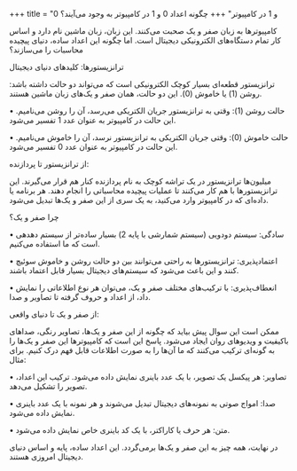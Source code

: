 +++
title = "0 و 1 در کامپیوتر"
+++
چگونه اعداد 0 و 1 در کامپیوتر به وجود می‌آیند؟

کامپیوترها به زبان صفر و یک صحبت می‌کنند. این زبان، زبان ماشین نام دارد و اساس کار تمام دستگاه‌های الکترونیکی دیجیتال است. اما چگونه این اعداد ساده، دنیای پیچیده محاسبات را می‌سازند؟

ترانزیستورها: کلیدهای دنیای دیجیتال

ترانزیستور قطعه‌ای بسیار کوچک الکترونیکی است که می‌تواند دو حالت داشته باشد: روشن (1) یا خاموش (0). این دو حالت، همان صفر و یک‌های زبان ماشین هستند.

• حالت روشن (1): وقتی به ترانزیستور جریان الکتریکی می‌رسد، آن را روشن می‌نامیم. این حالت در کامپیوتر به عنوان عدد 1 تفسیر می‌شود.

• حالت خاموش (0): وقتی جریان الکتریکی به ترانزیستور نرسد، آن را خاموش می‌نامیم. این حالت در کامپیوتر به عنوان عدد 0 تفسیر می‌شود.

از ترانزیستور تا پردازنده:

میلیون‌ها ترانزیستور در یک تراشه کوچک به نام پردازنده کنار هم قرار می‌گیرند. این ترانزیستورها با هم کار می‌کنند تا عملیات پیچیده محاسباتی را انجام دهند. هر برنامه یا داده‌ای که در کامپیوتر وارد می‌کنید، به یک سری از این صفر و یک‌ها تبدیل می‌شود.

چرا صفر و یک؟

• سادگی: سیستم دودویی (سیستم شمارشی با پایه 2) بسیار ساده‌تر از سیستم دهدهی است که ما استفاده می‌کنیم.

• اعتمادپذیری: ترانزیستورها به راحتی می‌توانند بین دو حالت روشن و خاموش سوئیچ کنند و این باعث می‌شود که سیستم‌های دیجیتال بسیار قابل اعتماد باشند.

• انعطاف‌پذیری: با ترکیب‌های مختلف صفر و یک، می‌توان هر نوع اطلاعاتی را نمایش داد، از اعداد و حروف گرفته تا تصاویر و صدا.

از صفر و یک تا دنیای واقعی:

ممکن است این سوال پیش بیاید که چگونه از این صفر و یک‌ها، تصاویر رنگی، صداهای باکیفیت و ویدیوهای روان ایجاد می‌شود. پاسخ این است که کامپیوترها این صفر و یک‌ها را به گونه‌ای ترکیب می‌کنند که ما آن‌ها را به صورت اطلاعات قابل فهم درک کنیم. برای مثال:

• تصاویر: هر پیکسل یک تصویر، با یک عدد باینری نمایش داده می‌شود. ترکیب این اعداد، تصویر را تشکیل می‌دهد.

• صدا: امواج صوتی به نمونه‌های دیجیتال تبدیل می‌شوند و هر نمونه با یک عدد باینری نمایش داده می‌شود.

• متن: هر حرف یا کاراکتر، با یک کد باینری خاص نمایش داده می‌شود.

در نهایت، همه چیز به این صفر و یک‌ها برمی‌گردد. این اعداد ساده، پایه و اساس دنیای دیجیتال امروزی هستند.